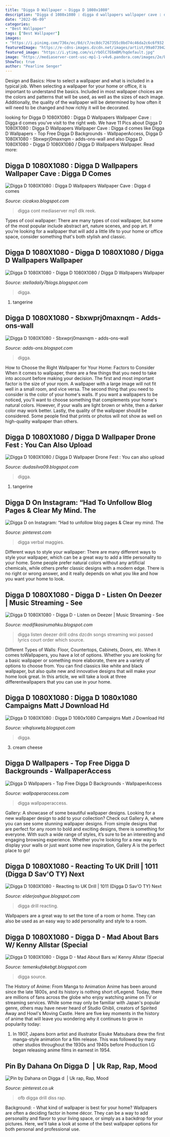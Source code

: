```yaml
---
title: "Digga D Wallpaper ~ Digga D 1080x1080"
description: "Digga d 1080x1080 : digga d wallpapers wallpaper cave : digga d comes"
date: "2022-06-09"
categories:
- "Best Wallpaper"
tags: ["Best Wallpaper"]
images:
- "https://i.pinimg.com/736x/ec/8d/c7/ec8dc7267355c0bd74c46da2c6c6f932.jpg"
featuredImage: "https://e-cdns-images.dzcdn.net/images/artist/99a073942af6dd08db8c969c8d56e286/500x500.jpg"
featured_image: "https://i.ytimg.com/vi/rbOlC7E6mBM/hqdefault.jpg"
image: "https://mediaserver-cont-usc-mp1-1-v4v6.pandora.com/images/2e/b0/b2/2d/0a3647e1894ab2a6f3039f56/1080W_1080H.jpg"
ShowToc: true
author: "Pearline Senger"
---
```



Design and Basics: How to select a wallpaper and what is included in a typical job.
When selecting a wallpaper for your home or office, it is important to understand the basics. Included in most wallpaper choices are the colors and patterns that will be used, as well as the sizes of each image. Additionally, the quality of the wallpaper will be determined by how often it will need to be changed and how richly it will be decorated.

	

		
looking for Digga D 1080X1080 : Digga D Wallpapers Wallpaper Cave : Digga d comes you've visit to the right web. We have 11 Pics about Digga D 1080X1080 : Digga D Wallpapers Wallpaper Cave : Digga d comes like Digga D Wallpapers - Top Free Digga D Backgrounds - WallpaperAccess, Digga D 1080X1080 - Sbxwprj0maxnqm - adds-ons-wall and also Digga D 1080X1080 - Digga D 1080X1080 / Digga D Wallpapers Wallpaper. Read more:
		
    
## Digga D 1080X1080 : Digga D Wallpapers Wallpaper Cave : Digga D Comes

<img loading=lazy src="https://mediaserver-cont-usc-mp1-1-v4v6.pandora.com/images/2e/b0/b2/2d/0a3647e1894ab2a6f3039f56/1080W_1080H.jpg" onerror="this.onerror=null;this.src='https://tse2.mm.bing.net/th?id=OIP.fpO9Yt5WY-OrfVvnWvhBmQHaHa&amp;pid=15.1';" alt="Digga D 1080X1080 : Digga D Wallpapers Wallpaper Cave : Digga d comes">

_Source: cicakxo.blogspot.com_

>digga cont mediaserver mp1 dlk reek. 

	

Types of cool wallpaper:
There are many types of cool wallpaper, but some of the most popular include abstract art, nature scenes, and pop art. If you're looking for a wallpaper that will add a little life to your home or office space, consider something that's both stylish and classic.

    
## Digga D 1080X1080 - Digga D 1080X1080 / Digga D Wallpapers Wallpaper

<img loading=lazy src="https://lh6.googleusercontent.com/proxy/PjE3CdLhO5OmncTLj4ouos-MwAd1NXUaGTDQtQaERZcK6hSpHQhgNOq5XstOKD-Ur4usYTcte6rSjyJfCAUTXIMTyKs=w1200-h630-n-k-no-nu" onerror="this.onerror=null;this.src='https://tse2.mm.bing.net/th?id=OIP.pG_R12HOC8SJ3PiirudA7wHaFj&amp;pid=15.1';" alt="Digga D 1080X1080 - Digga D 1080X1080 / Digga D Wallpapers Wallpaper">

_Source: stelladaily7blogs.blogspot.com_

>digga. 

	

1. tangerine 

    
## Digga D 1080X1080 - Sbxwprj0maxnqm - Adds-ons-wall

<img loading=lazy src="https://wallpapercave.com/wp/wp4438009.jpg" onerror="this.onerror=null;this.src='https://tse2.mm.bing.net/th?id=OIP.qth7u0vKdut2UWN0gPS24gHaEK&amp;pid=15.1';" alt="Digga D 1080X1080 - Sbxwprj0maxnqm - adds-ons-wall">

_Source: adds-ons.blogspot.com_

>digga. 

	

How to Choose the Right Wallpaper for Your Home: Factors to Consider
When it comes to wallpaper, there are a few things that you need to take into account before making your decision. The first and most important factor is the size of your room. A wallpaper with a large image will not fit well in a small room, and vice versa. 
The second thing that you need to consider is the color of your home's walls. If you want a wallpapers to be noticed, you'll want to choose something that complements your home's natural colors. However, if your walls are light brown or white, then a darker color may work better. 
Lastly, the quality of the wallpaper should be considered. Some people find that prints or photos will not show as well on high-quality wallpaper than others.

    
## Digga D 1080X1080 / Digga D Wallpaper Drone Fest : You Can Also Upload

<img loading=lazy src="https://lookaside.fbsbx.com/lookaside/crawler/media/?media_id=698268327476966" onerror="this.onerror=null;this.src='https://tse1.mm.bing.net/th?id=OIP.Vrv44DISQLsyo6VLyadtfQHaC0&amp;pid=15.1';" alt="Digga D 1080X1080 / Digga D Wallpaper Drone Fest : You can also upload">

_Source: dudasilva09.blogspot.com_

>digga. 

	

1. tangerine 

    
## Digga D On Instagram: “Had To Unfollow Blog Pages &amp; Clear My Mind. The

<img loading=lazy src="https://i.pinimg.com/originals/07/f0/8c/07f08c9891b19b736b5bff9bd1559ed3.jpg" onerror="this.onerror=null;this.src='https://tse4.mm.bing.net/th?id=OIP.oYVx6IJXJw4I2FYz4mrk9gHaJQ&amp;pid=15.1';" alt="Digga D on Instagram: “Had to unfollow blog pages &amp; Clear my mind. The">

_Source: pinterest.com_

>digga verbal maggies. 

	

Different ways to style your wallpaper:
There are many different ways to style your wallpaper, which can be a great way to add a little personality to your home. Some people prefer natural colors without any artificial chemicals, while others prefer classic designs with a modern edge. There is no right or wrong answer, and it really depends on what you like and how you want your home to look.

    
## Digga D 1080X1080 - Digga D - Listen On Deezer | Music Streaming - See

<img loading=lazy src="https://e-cdns-images.dzcdn.net/images/artist/99a073942af6dd08db8c969c8d56e286/500x500.jpg" onerror="this.onerror=null;this.src='https://tse1.mm.bing.net/th?id=OIP.KuroLEmRb7eQ96uajLVqwwHaHa&amp;pid=15.1';" alt="Digga D 1080X1080 - Digga D - Listen on Deezer | Music Streaming - See">

_Source: modifikasirumahku.blogspot.com_

>digga listen deezer drill cdns dzcdn songs streaming woi passed lyrics court order which source. 

	

Different Types of Walls: Floor, Countertops, Cabinets, Doors, etc.
When it comes toWallpapers, you have a lot of options. Whether you are looking for a basic wallpaper or something more elaborate, there are a variety of options to choose from. You can find classics like white and black wallpaper, but also quite new and innovative designs that will make your home look great. In this article, we will take a look at three differentwallpapers that you can use in your home.

    
## Digga D 1080X1080 : Digga D 1080x1080 Campaigns Matt J Download Hd

<img loading=lazy src="https://pbs.twimg.com/media/E65EPErXIAUej2q.jpg" onerror="this.onerror=null;this.src='https://tse4.mm.bing.net/th?id=OIP.YFdVTcPDsvKXOMJbCW7dKgHaHa&amp;pid=15.1';" alt="Digga D 1080X1080 : Digga D 1080x1080 Campaigns Matt J Download Hd">

_Source: vihqlsxwtq.blogspot.com_

>digga. 

	

3. cream cheese 

    
## Digga D Wallpapers - Top Free Digga D Backgrounds - WallpaperAccess

<img loading=lazy src="https://wallpaperaccess.com/full/3927757.png" onerror="this.onerror=null;this.src='https://tse3.mm.bing.net/th?id=OIP.xdJFd9EuXbJgzSqrapvkQgHaDZ&amp;pid=15.1';" alt="Digga D Wallpapers - Top Free Digga D Backgrounds - WallpaperAccess">

_Source: wallpaperaccess.com_

>digga wallpaperaccess. 

	

Gallery: A showcase of some beautiful wallpaper designs.
Looking for a new wallpaper design to add to your collection? Check out Gallery A, where you can see some stunning wallpaper designs. From simple designs that are perfect for any room to bold and exciting designs, there is something for everyone. With such a wide range of styles, it’s sure to be an interesting and engaging browsing experience. Whether you’re looking for a new way to display your walls or just want some new inspiration, Gallery A is the perfect place to go!





	
	
    
## Digga D 1080X1080 - Reacting To UK Drill | 1011 (Digga D Sav&#039;O TY) Next

<img loading=lazy src="https://i.ytimg.com/vi/FffViNGsLUs/maxresdefault.jpg" onerror="this.onerror=null;this.src='https://tse1.mm.bing.net/th?id=OIP.YH6r7db6AP-5xFDW2UFzfgHaEK&amp;pid=15.1';" alt="Digga D 1080X1080 - Reacting to UK Drill | 1011 (Digga D Sav&#039;O TY) Next">

_Source: elderjoshgue.blogspot.com_

>digga drill reacting. 

	

Wallpapers are a great way to set the tone of a room or home. They can also be used as an easy way to add personality and style to a room.

    
## Digga D 1080X1080 - Digga D - Mad About Bars W/ Kenny Allstar (Special

<img loading=lazy src="https://i.ytimg.com/vi/rbOlC7E6mBM/hqdefault.jpg" onerror="this.onerror=null;this.src='https://tse1.mm.bing.net/th?id=OIP.EuYG8H3aq9UZxyiuxtjRywHaFj&amp;pid=15.1';" alt="Digga D 1080X1080 - Digga D - Mad About Bars w/ Kenny Allstar (Special">

_Source: temenkufakebgt.blogspot.com_

>digga source. 

	

The History of Anime: From Manga to Animation
Anime has been around since the late 1800s, and its history is nothing short ofLegend. Today, there are millions of fans across the globe who enjoy watching anime on TV or streaming services. While some may only be familiar with Japan's popular genre, others may have never heard of Studio Ghibli, creators of Spirited Away and Howl's Moving Castle. Here are five key moments in the history of anime that will leave you wondering why it continues to grow in popularity today:
1) In 1907, Japans born artist and illustrator Eisuke Matsubara drew the first manga-style animation for a film release. This was followed by many other studios throughout the 1930s and 1940s before Production I.G began releasing anime films in earnest in 1954.

    
## Pin By Dahana On Digga D ️ | Uk Rap, Rap, Mood

<img loading=lazy src="https://i.pinimg.com/736x/ec/8d/c7/ec8dc7267355c0bd74c46da2c6c6f932.jpg" onerror="this.onerror=null;this.src='https://tse3.mm.bing.net/th?id=OIP.HVyto0voXrMAUqAMa1-ykAHaHa&amp;pid=15.1';" alt="Pin by Dahana on Digga d ️ | Uk rap, Rap, Mood">

_Source: pinterest.co.uk_

>ofb digga drill diss rap. 

	

Background: - What kind of wallpaper is best for your home?
Wallpapers are often a deciding factor in home décor. They can be a way to add personality and flavor to your living space, or simply as a backdrop for your pictures. Here, we'll take a look at some of the best wallpaper options for both personal and professional use.

